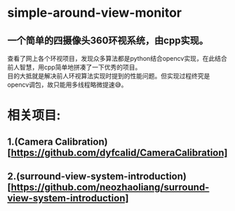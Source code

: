 # simple-around-view-monitor
## 一个简单的四摄像头360环视系统，由cpp实现。
查看了网上各个环视项目，发现众多算法都是python结合opencv实现，在此结合前人智慧，用cpp简单地拼凑了一下优秀的项目。  
目的大抵就是解决前人环视算法实现时提到的性能问题。但实现过程终究是opencv调包，故只能用多线程略微提速😅。
# 相关项目:
## 1.(Camera Calibration)[https://github.com/dyfcalid/CameraCalibration]
## 2.(surround-view-system-introduction)[https://github.com/neozhaoliang/surround-view-system-introduction]
